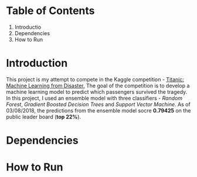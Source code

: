 # Table of Contents
1. Introductio
2. Dependencies
3. How to Run

# Introduction
This project is my attempt to compete in the Kaggle competition - [Titanic: Machine Learning from Disaster.](https://www.kaggle.com/c/titanic) The goal of the competition is to develop a machine learning model to predict which passengers survived the tragedy. In this project, I used an ensemble model with three classifiers - *Random Forest*, *Gradient Boosted Decision Trees* and *Support Vector Machine*. As of 03/08/2018, the predictions from the ensemble model socre **0.79425** on the public leader board (**top 22%**).

# Dependencies

# How to Run
